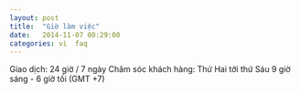 ```yaml
---
layout: post
title:  "Giờ làm việc"
date:   2014-11-07 00:29:00
categories: vi  faq
---
```


Giao dịch: 24 giờ / 7 ngày
Chăm sóc khách hàng: Thứ Hai tới thứ Sáu 9 giờ sáng - 6 giờ tối (GMT +7)
